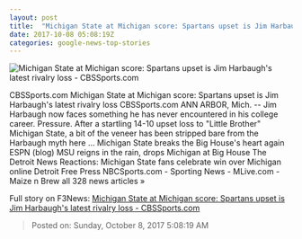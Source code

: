 ```yaml
---
layout: post
title:  "Michigan State at Michigan score: Spartans upset is Jim Harbaugh's latest rivalry loss - CBSSports.com"
date: 2017-10-08 05:08:19Z
categories: google-news-top-stories
---
```


![Michigan State at Michigan score: Spartans upset is Jim Harbaugh's latest rivalry loss - CBSSports.com](https://sportshub.cbsistatic.com/i/r/2017/10/08/78afd79e-b3f3-411f-8c3d-2eae416948df/thumbnail/770x433/8c5f8f7927735d5e7f0f57f3c0864a66/harbaugh-michigan-michigan-state-int.jpg)

CBSSports.com Michigan State at Michigan score: Spartans upset is Jim Harbaugh's latest rivalry loss CBSSports.com ANN ARBOR, Mich. -- Jim Harbaugh now faces something he has never encountered in his college career. Pressure. After a startling 14-10 upset loss to "Little Brother" Michigan State, a bit of the veneer has been stripped bare from the Harbaugh myth here ... Michigan State breaks the Big House's heart again ESPN (blog) MSU reigns in the rain, drops Michigan at Big House The Detroit News Reactions: Michigan State fans celebrate win over Michigan online Detroit Free Press NBCSports.com - Sporting News - MLive.com - Maize n Brew all 328 news articles »


Full story on F3News: [Michigan State at Michigan score: Spartans upset is Jim Harbaugh's latest rivalry loss - CBSSports.com](http://www.f3nws.com/n/HXmYnF)

> Posted on: Sunday, October 8, 2017 5:08:19 AM
